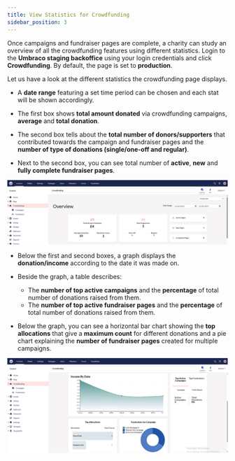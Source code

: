 ```yaml
---
title: View Statistics for Crowdfunding
sidebar_position: 3
---
```


Once campaigns and fundraiser pages are complete, a charity can study an overview of all the crowdfunding features using different statistics. Login to the **Umbraco staging backoffice** using your login credentials and click **Crowdfunding**. By default, the page is set to **production**.

Let us have a look at the different statistics the crowdfunding page displays.

- A **date range** featuring a set time period can be chosen and each stat will be shown accordingly.

- The first box shows **total amount donated** via crowdfunding campaigns, **average** and **total donation**. 

- The second box tells about the **total number of donors/supporters** that contributed towards the campaign and fundraiser pages and the **number of type of donations (single/one-off and regular)**.

- Next to the second box, you can see total number of **active**, **new** and **fully complete fundraiser pages**. 

![above information](./above-information.png)

- Below the first and second boxes, a graph displays the **donation/income** according to the date it was made on.

- Beside the graph, a table describes:
    - The **number of top active campaigns** and the **percentage** of total number of donations raised from them.
    - The **number of top active fundraiser pages** and the **percentage** of total number of donations raised from them.

- Below the graph, you can see a horizontal bar chart showing the **top allocations** that give a **maximum count** for different donations and a pie chart explaining the **number of fundraiser pages** created for multiple campaigns.

![below information](./below-information.png)